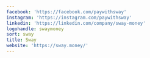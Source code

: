 ```yaml
---
facebook: 'https://facebook.com/paywithsway'
instagram: 'https://instagram.com/paywithsway'
linkedin: 'https://linkedin.com/company/sway-money'
logohandle: swaymoney
sort: sway
title: Sway
website: 'https://sway.money/'
---
```

